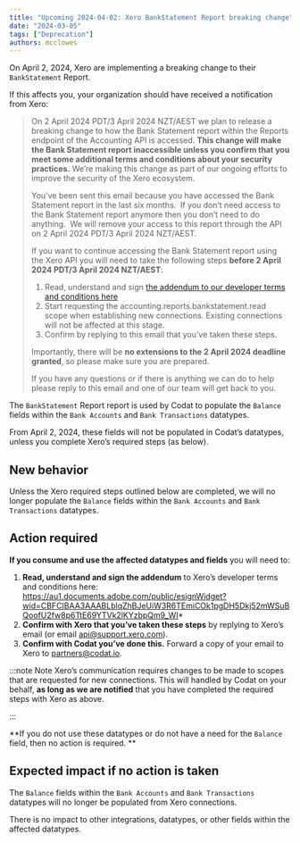```yaml
---
title: "Upcoming 2024-04-02: Xero BankStatement Report breaking change"
date: "2024-03-05"
tags: ["Deprecation"]
authors: mcclowes
---
```


On April 2, 2024, Xero are implementing a breaking change to their `BankStatement` Report.

<!--truncate-->

If this affects you, your organization should have received a notification from Xero:

> On 2 April 2024 PDT/3 April 2024 NZT/AEST we plan to release a breaking change to how the Bank Statement report within the Reports endpoint of the Accounting API is accessed. **This change will make the Bank Statement report inaccessible unless you confirm that you meet some additional terms and conditions about your security practices.** We’re making this change as part of our ongoing efforts to improve the security of the Xero ecosystem.
> 
> You’ve been sent this email because you have accessed the Bank Statement report in the last six months.  If you don’t need access to the Bank Statement report anymore then you don’t need to do anything.  We will remove your access to this report through the API on 2 April 2024 PDT/3 April 2024 NZT/AEST.
> 
> If you want to continue accessing the Bank Statement report using the Xero API you will need to take the following steps **before 2 April 2024 PDT/3 April 2024 NZT/AEST**:
>
> 1. Read, understand and sign [the addendum to our developer terms and conditions here](https://au1.documents.adobe.com/public/esignWidget?wid=CBFCIBAA3AAABLblqZhBJeUiW3R6TEmiCOk1pgDH5Dkj52mWSuBQoofU2fw8p6TtE69YTVk2lKYzbpQm9_WI*)
> 2. Start requesting the accounting.reports.bankstatement.read scope when establishing new connections. Existing connections will not be affected at this stage.
> 3. Confirm by replying to this email that you’ve taken these steps.
> 
> Importantly, there will be **no extensions to the 2 April 2024 deadline granted**, so please make sure you are prepared.
> 
> If you have any questions or if there is anything we can do to help please reply to this email and one of our team will get back to you.

The `BankStatement` Report report is used by Codat to populate the `Balance` fields within the `Bank Accounts` and `Bank Transactions` datatypes.

From April 2, 2024, these fields will not be populated in Codat’s datatypes, unless you complete Xero’s required steps (as below).

## New behavior

Unless the Xero required steps outlined below are completed, we will no longer populate the `Balance` fields within the `Bank Accounts` and `Bank Transactions` datatypes.

## Action required

**If you consume and use the affected datatypes and fields** you will need to: 

1. **Read, understand and sign the addendum** to Xero’s developer terms and conditions here: https://au1.documents.adobe.com/public/esignWidget?wid=CBFCIBAA3AAABLblqZhBJeUiW3R6TEmiCOk1pgDH5Dkj52mWSuBQoofU2fw8p6TtE69YTVk2lKYzbpQm9_WI* 
2. **Confirm with Xero that you’ve taken these steps** by replying to Xero’s email (or email [api@support.xero.com](mailto:api@support.xero.com)).
3. **Confirm with Codat you’ve done this.** Forward a copy of your email to Xero to [partners@codat.io](mailto:partners@codat.io).

:::note Note
Xero’s communication requires changes to be made to scopes that are requested for new connections. This will handled by Codat on your behalf, **as long as we are notified** that you have completed the required steps with Xero as above. 

:::

**If you do not use these datatypes or do not have a need for the `Balance` field, then no action is required. **

## Expected impact if no action is taken

The `Balance` fields within the `Bank Accounts` and `Bank Transactions` datatypes will no longer be populated from Xero connections.

There is no impact to other integrations, datatypes, or other fields within the affected datatypes.
